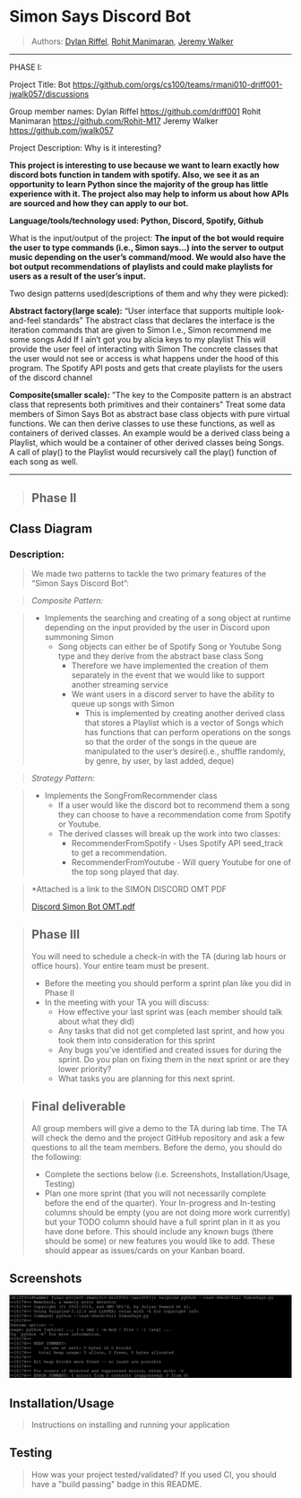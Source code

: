 
# Simon Says Discord Bot
 > Authors: [Dylan Riffel](https://github.com/driff001), [Rohit Manimaran](https://github.com/Rohit-M17), [Jeremy Walker](https://github.com/jwalk057)

 -------------------------------------------------------------------------------------------------------------------------------------------------------------------------
 PHASE I: 
 
 Project Title: <Simon Says> Bot         https://github.com/orgs/cs100/teams/rmani010-driff001-jwalk057/discussions

Group member names:
Dylan Riffel          https://github.com/driff001
Rohit Manimaran https://github.com/Rohit-M17
Jeremy Walker    https://github.com/jwalk057

Project Description:
	Why is it interesting?
	
**This project is interesting to use because we want to learn exactly how discord bots function in tandem with spotify. Also, we see it as an opportunity to learn Python since the majority of the group has little experience with it. The project also may help to inform us about how APIs are sourced and how they can apply to our bot.**


**Language/tools/technology used: Python, Discord, Spotify, Github** 


What is the input/output of the project:
**The input of the bot would require the user to type commands (i.e., Simon says…) into the server to output music depending on the user’s command/mood. We would also have the bot output recommendations of playlists and could make playlists for users as a result of the user’s input.**


Two design patterns used(descriptions of them and why they were picked):
	
**Abstract factory(large scale):** 
“User interface that supports multiple look-and-feel standards”
The abstract class that declares the interface is the iteration commands that are given to Simon
I.e., Simon 
recommend me some songs
Add If I ain’t got you by alicia keys to my playlist
This will provide the user feel of interacting with Simon
The concrete classes that the user would not see or access is what happens under the hood of this program. The Spotify API posts and gets that create playlists for the users of the discord channel

**Composite(smaller scale):**
"The key to the Composite pattern is an abstract class that represents both primitives and their containers”
Treat some data members of Simon Says Bot as abstract base class objects with pure virtual functions. We can then derive classes to use these functions, as well as containers of derived classes. An example would be a derived class being a Playlist, which would be a container of other derived classes being Songs. A call of play() to the Playlist would recursively call the play() function of each song as well.

------------------------------------------------------------------------------------------------------------------------------------------------------------------------------
 > ## Phase II
## Class Diagram

### Description:
> We made two patterns to tackle the two primary features of the “Simon Says Discord Bot”: 

>*Composite Pattern:*

>* Implements the searching and creating of a song object at runtime depending on the input provided by the user in Discord upon summoning Simon
>	* Song objects can either be of Spotify Song or Youtube Song type and they derive from the abstract base class Song
>		* Therefore we have implemented the creation of them separately in the event that we would like to support another streaming service
>		* We want users in a discord server to have the ability to queue up songs with Simon
>			* This is implemented by creating another derived class that stores a Playlist which is a vector of Songs which has functions that can perform operations on the songs so that the order of the songs in the queue are manipulated to the user’s desire(i.e., shuffle randomly, by genre, by user, by last added, deque)

>*Strategy Pattern:*

>* Implements the SongFromRecommender class
>	* If a user would like the discord bot to recommend them a song they can choose to have a recommendation come from Spotify or Youtube.
>	* The derived classes will break up the work into two classes:
>		* RecommenderFromSpotify - Uses Spotify API seed_track to get a recommendation.
>		* RecommenderFromYoutube - Will query Youtube for one of the top song played that day.
 


>*Attached is a link to the SIMON DISCORD OMT PDF
>
>[Discord Simon Bot OMT.pdf](https://github.com/cs100/final-project-rmani010-driff001-jwalk057/files/6008155/Discord.Simon.Bot.OMT.pdf)

 
 > ## Phase III
 > You will need to schedule a check-in with the TA (during lab hours or office hours). Your entire team must be present. 
 > * Before the meeting you should perform a sprint plan like you did in Phase II
 > * In the meeting with your TA you will discuss: 
 >   - How effective your last sprint was (each member should talk about what they did)
 >   - Any tasks that did not get completed last sprint, and how you took them into consideration for this sprint
 >   - Any bugs you've identified and created issues for during the sprint. Do you plan on fixing them in the next sprint or are they lower priority?
 >   - What tasks you are planning for this next sprint.

 > ## Final deliverable
 > All group members will give a demo to the TA during lab time. The TA will check the demo and the project GitHub repository and ask a few questions to all the team members. 
 > Before the demo, you should do the following:
 > * Complete the sections below (i.e. Screenshots, Installation/Usage, Testing)
 > * Plan one more sprint (that you will not necessarily complete before the end of the quarter). Your In-progress and In-testing columns should be empty (you are not doing more work currently) but your TODO column should have a full sprint plan in it as you have done before. This should include any known bugs (there should be some) or new features you would like to add. These should appear as issues/cards on your Kanban board. 
 
 ## Screenshots
![valgrind](/Picture/valgrind.png)
 ## Installation/Usage
 > Instructions on installing and running your application
 ## Testing
 > How was your project tested/validated? If you used CI, you should have a "build passing" badge in this README.
 
